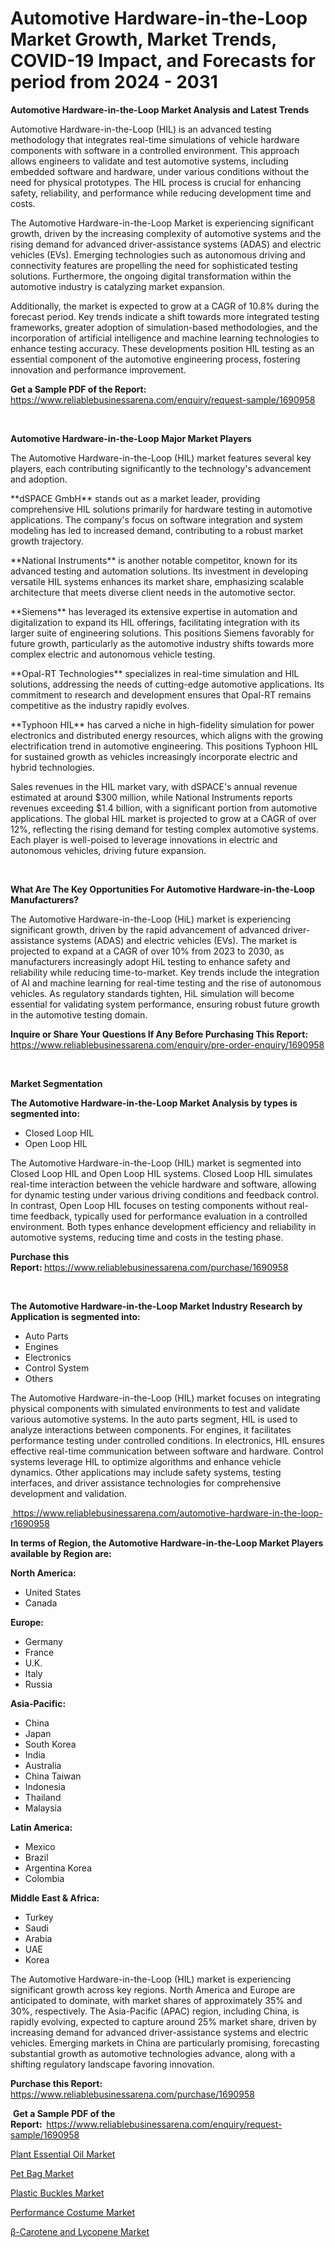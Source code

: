 <p><h1>Automotive Hardware-in-the-Loop Market Growth, Market Trends, COVID-19 Impact, and Forecasts for period from 2024 - 2031</h1></p><p><strong>Automotive Hardware-in-the-Loop Market Analysis and Latest Trends</strong></p>
<p><p>Automotive Hardware-in-the-Loop (HIL) is an advanced testing methodology that integrates real-time simulations of vehicle hardware components with software in a controlled environment. This approach allows engineers to validate and test automotive systems, including embedded software and hardware, under various conditions without the need for physical prototypes. The HIL process is crucial for enhancing safety, reliability, and performance while reducing development time and costs.</p><p>The Automotive Hardware-in-the-Loop Market is experiencing significant growth, driven by the increasing complexity of automotive systems and the rising demand for advanced driver-assistance systems (ADAS) and electric vehicles (EVs). Emerging technologies such as autonomous driving and connectivity features are propelling the need for sophisticated testing solutions. Furthermore, the ongoing digital transformation within the automotive industry is catalyzing market expansion.</p><p>Additionally, the market is expected to grow at a CAGR of 10.8% during the forecast period. Key trends indicate a shift towards more integrated testing frameworks, greater adoption of simulation-based methodologies, and the incorporation of artificial intelligence and machine learning technologies to enhance testing accuracy. These developments position HIL testing as an essential component of the automotive engineering process, fostering innovation and performance improvement.</p></p>
<p><strong>Get a Sample PDF of the Report:&nbsp;</strong> <a href="https://www.reliablebusinessarena.com/enquiry/request-sample/1690958?utm_campaign=1783&utm_medium=2&utm_source=Github&utm_content=ia&utm_term=17102024&utm_id=automotive-hardware-in-the-loop">https://www.reliablebusinessarena.com/enquiry/request-sample/1690958</a></p>
<p>&nbsp;</p>
<p><strong>Automotive Hardware-in-the-Loop Major Market Players</strong></p>
<p><p>The Automotive Hardware-in-the-Loop (HIL) market features several key players, each contributing significantly to the technology's advancement and adoption. </p><p>**dSPACE GmbH** stands out as a market leader, providing comprehensive HIL solutions primarily for hardware testing in automotive applications. The company's focus on software integration and system modeling has led to increased demand, contributing to a robust market growth trajectory. </p><p>**National Instruments** is another notable competitor, known for its advanced testing and automation solutions. Its investment in developing versatile HIL systems enhances its market share, emphasizing scalable architecture that meets diverse client needs in the automotive sector.</p><p>**Siemens** has leveraged its extensive expertise in automation and digitalization to expand its HIL offerings, facilitating integration with its larger suite of engineering solutions. This positions Siemens favorably for future growth, particularly as the automotive industry shifts towards more complex electric and autonomous vehicle testing.</p><p>**Opal-RT Technologies** specializes in real-time simulation and HIL solutions, addressing the needs of cutting-edge automotive applications. Its commitment to research and development ensures that Opal-RT remains competitive as the industry rapidly evolves.</p><p>**Typhoon HIL** has carved a niche in high-fidelity simulation for power electronics and distributed energy resources, which aligns with the growing electrification trend in automotive engineering. This positions Typhoon HIL for sustained growth as vehicles increasingly incorporate electric and hybrid technologies.</p><p>Sales revenues in the HIL market vary, with dSPACE's annual revenue estimated at around $300 million, while National Instruments reports revenues exceeding $1.4 billion, with a significant portion from automotive applications. The global HIL market is projected to grow at a CAGR of over 12%, reflecting the rising demand for testing complex automotive systems. Each player is well-poised to leverage innovations in electric and autonomous vehicles, driving future expansion.</p></p>
<p>&nbsp;</p>
<p><strong>What Are The Key Opportunities For Automotive Hardware-in-the-Loop Manufacturers?</strong></p>
<p><p>The Automotive Hardware-in-the-Loop (HiL) market is experiencing significant growth, driven by the rapid advancement of advanced driver-assistance systems (ADAS) and electric vehicles (EVs). The market is projected to expand at a CAGR of over 10% from 2023 to 2030, as manufacturers increasingly adopt HiL testing to enhance safety and reliability while reducing time-to-market. Key trends include the integration of AI and machine learning for real-time testing and the rise of autonomous vehicles. As regulatory standards tighten, HiL simulation will become essential for validating system performance, ensuring robust future growth in the automotive testing domain.</p></p>
<p><strong>Inquire or Share Your Questions If Any Before Purchasing This Report:</strong> <a href="https://www.reliablebusinessarena.com/enquiry/pre-order-enquiry/1690958?utm_campaign=1783&utm_medium=2&utm_source=Github&utm_content=ia&utm_term=17102024&utm_id=automotive-hardware-in-the-loop">https://www.reliablebusinessarena.com/enquiry/pre-order-enquiry/1690958</a></p>
<p>&nbsp;</p>
<p><strong>Market Segmentation</strong></p>
<p><strong>The Automotive Hardware-in-the-Loop Market Analysis by types is segmented into:</strong></p>
<p><ul><li>Closed Loop HIL</li><li>Open Loop HIL</li></ul></p>
<p><p>The Automotive Hardware-in-the-Loop (HIL) market is segmented into Closed Loop HIL and Open Loop HIL systems. Closed Loop HIL simulates real-time interaction between the vehicle hardware and software, allowing for dynamic testing under various driving conditions and feedback control. In contrast, Open Loop HIL focuses on testing components without real-time feedback, typically used for performance evaluation in a controlled environment. Both types enhance development efficiency and reliability in automotive systems, reducing time and costs in the testing phase.</p></p>
<p><strong>Purchase this Report:&nbsp;</strong><a href="https://www.reliablebusinessarena.com/purchase/1690958?utm_campaign=1783&utm_medium=2&utm_source=Github&utm_content=ia&utm_term=17102024&utm_id=automotive-hardware-in-the-loop">https://www.reliablebusinessarena.com/purchase/1690958</a></p>
<p>&nbsp;</p>
<p><strong>The Automotive Hardware-in-the-Loop Market Industry Research by Application is segmented into:</strong></p>
<p><ul><li>Auto Parts</li><li>Engines</li><li>Electronics</li><li>Control System</li><li>Others</li></ul></p>
<p><p>The Automotive Hardware-in-the-Loop (HIL) market focuses on integrating physical components with simulated environments to test and validate various automotive systems. In the auto parts segment, HIL is used to analyze interactions between components. For engines, it facilitates performance testing under controlled conditions. In electronics, HIL ensures effective real-time communication between software and hardware. Control systems leverage HIL to optimize algorithms and enhance vehicle dynamics. Other applications may include safety systems, testing interfaces, and driver assistance technologies for comprehensive development and validation.</p></p>
<p><a href="https://www.reliablebusinessarena.com/automotive-hardware-in-the-loop-r1690958?utm_campaign=1783&utm_medium=2&utm_source=Github&utm_content=ia&utm_term=17102024&utm_id=automotive-hardware-in-the-loop">&nbsp;https://www.reliablebusinessarena.com/automotive-hardware-in-the-loop-r1690958</a></p>
<p><strong>In terms of Region, the Automotive Hardware-in-the-Loop Market Players available by Region are:</strong></p>
<p>
    <p> <strong> North America: </strong>
        <ul>
            <li>United States</li>
            <li>Canada</li>
        </ul>
        </p> 
    <p> <strong> Europe: </strong>
        <ul>
            <li>Germany</li>
            <li>France</li>
            <li>U.K.</li>
            <li>Italy</li>
            <li>Russia</li>
        </ul>
        </p> 
    <p> <strong> Asia-Pacific: </strong>
        <ul>
            <li>China</li>
            <li>Japan</li>
            <li>South Korea</li>
            <li>India</li>
            <li>Australia</li>
            <li>China Taiwan</li>
            <li>Indonesia</li>
            <li>Thailand</li>
            <li>Malaysia</li>
        </ul>
        </p> 
    <p> <strong> Latin America: </strong>
        <ul>
            <li>Mexico</li>
            <li>Brazil</li>
            <li>Argentina Korea</li>
            <li>Colombia</li>
        </ul>
        </p> 
    <p> <strong> Middle East & Africa: </strong>
        <ul>
            <li>Turkey</li>
            <li>Saudi</li>
            <li>Arabia</li>
            <li>UAE</li>
            <li>Korea</li>
        </ul>
    </p>
    </p>
<p><p>The Automotive Hardware-in-the-Loop (HIL) market is experiencing significant growth across key regions. North America and Europe are anticipated to dominate, with market shares of approximately 35% and 30%, respectively. The Asia-Pacific (APAC) region, including China, is rapidly evolving, expected to capture around 25% market share, driven by increasing demand for advanced driver-assistance systems and electric vehicles. Emerging markets in China are particularly promising, forecasting substantial growth as automotive technologies advance, along with a shifting regulatory landscape favoring innovation.</p></p>
<p><strong>Purchase this Report: </strong><a href="https://www.reliablebusinessarena.com/purchase/1690958?utm_campaign=1783&utm_medium=2&utm_source=Github&utm_content=ia&utm_term=17102024&utm_id=automotive-hardware-in-the-loop">https://www.reliablebusinessarena.com/purchase/1690958</a></p>
<p>&nbsp;<strong>Get a Sample PDF of the Report:&nbsp;&nbsp;</strong><a href="https://www.reliablebusinessarena.com/enquiry/request-sample/1690958?utm_campaign=1783&utm_medium=2&utm_source=Github&utm_content=ia&utm_term=17102024&utm_id=automotive-hardware-in-the-loop">https://www.reliablebusinessarena.com/enquiry/request-sample/1690958</a></p>
<p><strong></strong></p>
<p><p><a href="https://www.linkedin.com/pulse/plant-essential-oil-market-outlook-forecast-from-2024-2031-factoid-mp7cc?utm_campaign=1783&utm_medium=2&utm_source=Github&utm_content=ia&utm_term=17102024&utm_id=automotive-hardware-in-the-loop">Plant Essential Oil Market</a></p><p><a href="https://www.linkedin.com/pulse/pet-bag-landscape-product-spectrum-market-trajectories-2024-2031-syjvc?utm_campaign=1783&utm_medium=2&utm_source=Github&utm_content=ia&utm_term=17102024&utm_id=automotive-hardware-in-the-loop">Pet Bag Market</a></p><p><a href="https://www.linkedin.com/pulse/plastic-buckles-market-shifts-strategic-analysis-2024-2031-factoid-bym1c?utm_campaign=1783&utm_medium=2&utm_source=Github&utm_content=ia&utm_term=17102024&utm_id=automotive-hardware-in-the-loop">Plastic Buckles Market</a></p><p><a href="https://www.linkedin.com/pulse/global-perspectives-performance-costume-market-trends-challenges-8lwmc?utm_campaign=1783&utm_medium=2&utm_source=Github&utm_content=ia&utm_term=17102024&utm_id=automotive-hardware-in-the-loop">Performance Costume Market</a></p><p><a href="https://github.com/roydonhol47/Market-Research-Report-List-1/blob/main/b-carotene-and-lycopene-market.md?utm_campaign=1783&utm_medium=2&utm_source=Github&utm_content=ia&utm_term=17102024&utm_id=automotive-hardware-in-the-loop">β-Carotene and Lycopene Market</a></p></p>